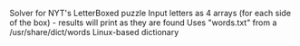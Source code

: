 Solver for NYT's LetterBoxed puzzle
Input letters as 4 arrays (for each side of the box) - results will print as they are found
Uses "words.txt" from a /usr/share/dict/words Linux-based dictionary
